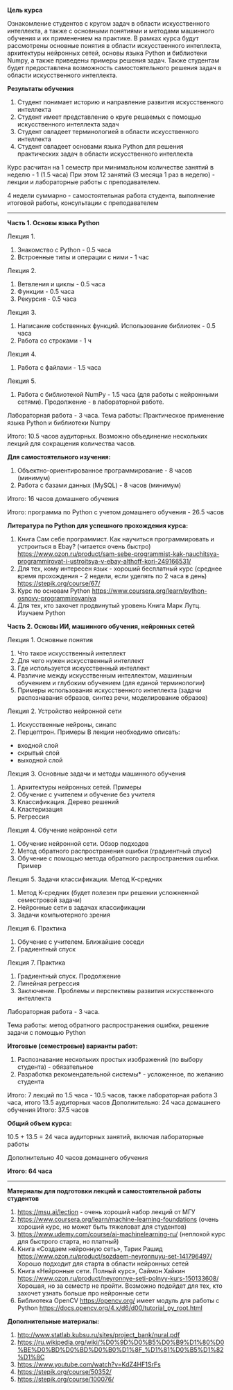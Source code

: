 **Цель курса**

Ознакомление студентов с кругом задач в области искусственного интеллекта, а также с основными понятиями и методами машинного обучения и их применением на практике. В рамках курса будут рассмотрены основные понятия в области искусственного интеллекта, архитектуры нейронных сетей, основы языка Python и библиотеки Numpy, а также приведены примеры решения задач. Также студентам будет предоставлена
возможность самостоятельного решения задач в области искусственного интеллекта.


**Результаты обучения**

1. Студент понимает историю и направление развития искусственного интеллекта
2. Студент имеет представление о круге решаемых с помощью искусственного интеллекта задач
3. Студент овладеет терминологией в области искусственного интеллекта
4. Студент овладеет основами языка Python для решения практических задач в области искусственного интеллекта

Курс расчитан на 1 семестр при минимальном количестве занятий в неделю - 1 (1.5 часа)
При этом 12 занятий (3 месяца 1 раз в неделю) - лекции и лабораторные работы с преподавателем.

4 недели суммарно - самостоятельная работа студента, выполнение итоговой работы, консультации с преподавателем

----

**Часть 1. Основы языка Python**

Лекция 1.
1. Знакомство с Python - 0.5 часа
2. Встроенные типы и операции с ними - 1 час

Лекция 2.
1. Ветвления и циклы - 0.5 часа
2. Функции - 0.5 часа
3. Рекурсия - 0.5 часа

Лекция 3.
1. Написание собственных функций. Использование библиотек - 0.5 часа
2. Работа со строками - 1 ч

Лекция 4.
1. Работа с файлами - 1.5 часа

Лекция 5.
1. Работа с библиотекой NumPy - 1.5 часа (для работы с нейронными сетями).
Продолжение - в лабораторной работе.

Лабораторная работа - 3 часа.
Тема работы: Практическое применение языка Python и библиотеки Numpy

Итого: 10.5 часов аудиторных.
Возможно объединение нескольких лекций для сокращения количества часов.

**Для самостоятельного изучения:**

1. Объектно-ориентированное программирование - 8 часов (минимум)
2. Работа с базами данных (MySQL) - 8 часов (минимум)

Итого: 16 часов домашнего обучения

Итого: программа по Python с учетом домашнего обучения - 26.5 часов

**Литература по Python для успешного прохождения курса:**

1. Книга Сам себе программист. Как научиться программировать и устроиться в Ebay? (читается очень быстро)
https://www.ozon.ru/product/sam-sebe-programmist-kak-nauchitsya-programmirovat-i-ustroitsya-v-ebay-althoff-kori-249166531/
2. Для тех, кому интересен язык - хороший бесплатный курс (среднее время прохождения - 2 недели, если уделять по 2 часа в день)
   https://stepik.org/course/67/
3. Курс по основам Python https://www.coursera.org/learn/python-osnovy-programmirovaniya
4. Для тех, кто захочет продвинутый уровень
   Книга Марк Лутц. Изучаем Python

**Часть 2. Основы ИИ, машинного обучения, нейронных сетей**

Лекция 1. Основные понятия

1. Что такое искусственный интеллект
2. Для чего нужен искусственный интеллект
3. Где используется искусственный интеллект
4. Различие между искусственным интеллектом, машинным обучением и глубоким обучением (для единой терминологии)
5. Примеры использования искусственного интеллекта (задачи распознавания образов, синтез речи, моделирование образов)

Лекция 2. Устройство нейронной сети

1. Искусственные нейроны, синапс
2. Перцептрон. Примеры
В лекции необходимо описать:
- входной слой
- скрытый слой
- выходной слой

Лекция 3. Основные задачи и методы машинного обучения

1. Архитектуры нейронных сетей. Примеры
2. Обучение с учителем и обучение без учителя
3. Классификация. Дерево решений
4. Кластеризация
5. Регрессия

Лекция 4. Обучение нейронной сети

1. Обучение нейронной сети. Обзор подходов
2. Метод обратного распространения ошибки (градиентный спуск)
3. Обучение с помощью метода обратного распространения ошибки. Пример

Лекция 5. Задачи классификации. Метод К-средних

1. Метод К-средних (будет полезен при решении усложненной семестровой задачи)
2. Нейронные сети в задачах классификации
3. Задачи компьютерного зрения

Лекция 6. Практика

1. Обучение с учителем. Ближайшие соседи
2. Градиентный спуск

Лекция 7. Практика

1. Градиентный спуск. Продолжение
2. Линейная регрессия
3. Заключение. Проблемы и перспективы развития искусственного интеллекта

Лабораторная работа - 3 часа.

Тема работы: метод обратного распространения ошибки, решение задачи с помощью Python

**Итоговые (семестровые) варианты работ:**

1. Распознавание нескольких простых изображений (по выбору студента) - обязательное
2. Разработка рекомендательной системы* - усложенное, по желанию студента


Итого: 7 лекций по 1.5 часа - 10.5 часов, также лабораторная работа 3 часа, итого 13.5 аудиторных часов
Дополнительно: 24 часа домашнего обучения
Итого: 37.5 часов

**Общий объем курса:**

10.5 + 13.5 = 24 часа аудиторных занятий, включая лабораторные работы

Дополнительно 40 часов домашнего обучения

**Итого: 64 часа**

----
**Материалы для подготовки лекций и самостоятельной работы студентов**

1. https://msu.ai/lection - очень хороший набор лекций от МГУ
2. https://www.coursera.org/learn/machine-learning-foundations (очень хороший курс, но может быть тяжеловат для студентов)
3. https://www.udemy.com/course/ai-machinelearning-ru/ (неплохой курс для быстрого старта, но платный)
4. Книга «Создаем нейронную сеть», Тарик Рашид https://www.ozon.ru/product/sozdaem-neyronnuyu-set-141796497/
   Хорошо подходит для старта в области нейронных сетей
5. Книга «Нейронные сети. Полный курс», Саймон Хайкин https://www.ozon.ru/product/neyronnye-seti-polnyy-kurs-150133608/
   Хорошая, но за семестр не пройти. Возможно подойдет для тех, кто захочет узнать больше про нейронные сети
6. Библиотека OpenCV https://opencv.org/ имеет модуль для работы с Python https://docs.opencv.org/4.x/d6/d00/tutorial_py_root.html

**Дополнительные материалы:**

1. http://www.statlab.kubsu.ru/sites/project_bank/nural.pdf
2. https://ru.wikipedia.org/wiki/%D0%9D%D0%B5%D0%B9%D1%80%D0%BE%D0%BD%D0%BD%D0%B0%D1%8F_%D1%81%D0%B5%D1%82%D1%8C
3. https://www.youtube.com/watch?v=KdZ4HF1SrFs
4. https://stepik.org/course/50352/
5. https://stepik.org/course/100076/
